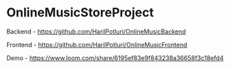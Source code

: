 # OnlineMusicStoreProject

Backend - https://github.com/HarilPotluri/OnlineMusicBackend

Frontend - https://github.com/HarilPotluri/OnlineMusicFrontend

Demo - https://www.loom.com/share/6195ef83e9f843238a36658f3c18efd4

